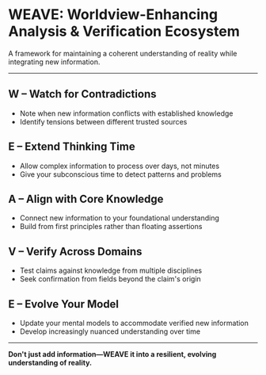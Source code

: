 # WEAVE: Worldview-Enhancing Analysis & Verification Ecosystem

A framework for maintaining a coherent understanding of reality while integrating new information.

---

## **W – Watch for Contradictions**
- Note when new information conflicts with established knowledge
- Identify tensions between different trusted sources

## **E – Extend Thinking Time**
- Allow complex information to process over days, not minutes
- Give your subconscious time to detect patterns and problems

## **A – Align with Core Knowledge**
- Connect new information to your foundational understanding
- Build from first principles rather than floating assertions

## **V – Verify Across Domains**
- Test claims against knowledge from multiple disciplines
- Seek confirmation from fields beyond the claim's origin

## **E – Evolve Your Model**
- Update your mental models to accommodate verified new information
- Develop increasingly nuanced understanding over time

---

**Don't just add information—WEAVE it into a resilient, evolving understanding of reality.**